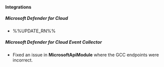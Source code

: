 
#### Integrations

##### Microsoft Defender for Cloud

- %%UPDATE_RN%%

##### Microsoft Defender for Cloud Event Collector

- Fixed an issue in **MicrosoftApiModule** where the GCC endpoints were incorrect.
